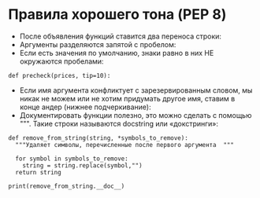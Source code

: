 # Правила хорошего тона (PEP 8)

+ После объявления функций ставится два переноса строки:
+ Аргументы разделяются запятой с пробелом:
+ Если есть значения по умолчанию, знаки равно в них НЕ окружаются пробелами:
```
def precheck(prices, tip=10):
```
+ Если имя аргумента конфликтует с зарезервированным словом, мы никак не можем или не хотим придумать другое имя, ставим в конце андер (нижнее подчеркивание):
+ Документировать функции полезно, это можно сделать с помощью """. Такие строки называются docstring или «докстринги»:

```
def remove_from_string(string, *symbols_to_remove):
  """Удаляет символы, перечисленные после первого аргумента  """

  for symbol in symbols_to_remove:
    string = string.replace(symbol,"")
  return string

print(remove_from_string.__doc__)
```